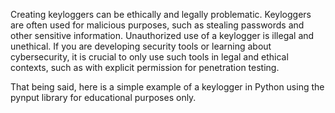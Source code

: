 Creating keyloggers can be ethically and legally problematic. Keyloggers are often used for malicious purposes, such as stealing passwords and other sensitive information. Unauthorized use of a keylogger is illegal and unethical. If you are developing security tools or learning about cybersecurity, it is crucial to only use such tools in legal and ethical contexts, such as with explicit permission for penetration testing.

That being said, here is a simple example of a keylogger in Python using the pynput library for educational purposes only.
